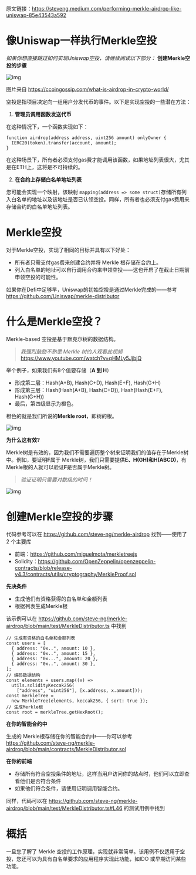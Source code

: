 原文链接：https://steveng.medium.com/performing-merkle-airdrop-like-uniswap-85e43543a592

# 像Uniswap一样执行Merkle空投

*如果你想直接跳过如何实现Uniswap空投，请继续阅读以下部分：* **创建Merkle空投的步骤**

![img](https://img.learnblockchain.cn/attachments/2022/05/kBck9IbG6285e77c2632c.jpeg)

图片来自 https://ccoingossip.com/what-is-airdrop-in-crypto-world/

空投是指项目决定向一组用户分发代币的事件。以下是实现空投的一些潜在方法：

1. **管理员调用函数发送代币**

在这种情况下，一个函数实现如下：

```
function airdrop(address address, uint256 amount) onlyOwner {
  IERC20(token).transfer(account, amount);  
}
```

在这种场景下，所有者必须支付gas费才能调用该函数，如果地址列表很大，尤其是在ETH上，这将是不可持续的。

2. **在合约上存储白名单地址列表**

您可能会实现一个映射，该映射 `mapping(address => some struct)`存储所有列入白名单的地址以及该地址是否已认领空投。同样，所有者也必须支付gas费用来存储合约的白名单地址列表。

# Merkle空投

对于Merkle空投，实现了相同的目标并具有以下好处：

- 所有者只需支付gas费来创建合约并将 Merkle 根存储在合约上。
- 列入白名单的地址可以自行调用合约来申领空投——这也开启了在截止日期前申领空投的可能性。

如果你在Defi中足够早，Uniswap的初始空投是通过Merkle完成的——参考 https://github.com/Uniswap/merkle-distributor

# 什么是Merkle空投？

Merkle-based 空投是基于默克尔树的数据结构。

> *我强烈鼓励不熟悉 Merkle 树的人观看此视频*  https://www.youtube.com/watch?v=qHMLy5JjbjQ

举个例子，如果我们有8个值要存储（**A 到 H**）

- 形成第二层：Hash(A+B), Hash(C+D), Hash(E+F), Hash(G+H)
- 形成第三层：Hash(Hash(A+B), Hash(C+D)), Hash(Hash(E+F), Hash(G+H))
- 最后，第四级显示为橙色。

橙色的就是我们所说的**Merkle root**，即树的根。

![img](https://img.learnblockchain.cn/attachments/2022/05/GEJcdQir6285e88586f38.png)

**为什么这有效?**

Merkle树是有效的，因为我们不需要遍历整个树来证明我们的值存在于Merkle树中。例如，要证明**F**属于 Merkle树，我们只需要提供**E、H(GH)**和**H(ABCD)**，有Merkle根的人就可以验证**F**是否属于Merkle树。

> *验证证明只需要对数级的时间！*

![img](https://img.learnblockchain.cn/attachments/2022/05/k5t2bk0N6285e8c3d7ee1.png)

# 创建Merkle空投的步骤

代码参考可以在 https://github.com/steve-ng/merkle-airdrop 找到——使用了 2 个主要库

- 前端：https://github.com/miguelmota/merkletreejs
- Solidity：https://github.com/OpenZeppelin/openzeppelin-contracts/blob/release-v4.3/contracts/utils/cryptography/MerkleProof.sol

**先决条件**

- 生成他们有资格获得的白名单和金额列表
- 根据列表生成Merkle根

该示例可以在 https://github.com/steve-ng/merkle-airdrop/blob/main/test/MerkleDistributor.ts 中找到

```
// 生成有资格的白名单和金额列表
const users = [    
  { address: "0x..", amount: 10 },    
  { address: "0x..", amount: 15 },    
  { address: "0x...", amount: 20 },    
  { address: "0x..", amount: 30 },  
]; 
// 编码数据结构
const elements = users.map((x) =>     
  utils.solidityKeccak256(
    ["address", "uint256"], [x.address, x.amount]));
const merkleTree = 
  new MerkleTree(elements, keccak256, { sort: true });
// 生成Merkle根
const root = merkleTree.getHexRoot();
```

**在你的智能合约中**

生成的 Merkle根存储在你的智能合约中——你可以参考 https://github.com/steve-ng/merkle-airdrop/blob/main/contracts/MerkleDistributor.sol

**在你的前端**

- 存储所有符合空投条件的地址，这样当用户访问你的站点时，他们可以立即查看他们是否符合条件
- 如果他们符合条件，请使用证明调用智能合约。

同样，代码可以在 https://github.com/steve-ng/merkle-airdrop/blob/main/test/MerkleDistributor.ts#L46 的测试用例中找到

# 概括

一旦您了解了 Merkle 空投的工作原理，实现就非常简单。该用例不仅适用于空投，您还可以为具有白名单要求的应用程序实现此功能，如IDO 或早期访问某些功能。
